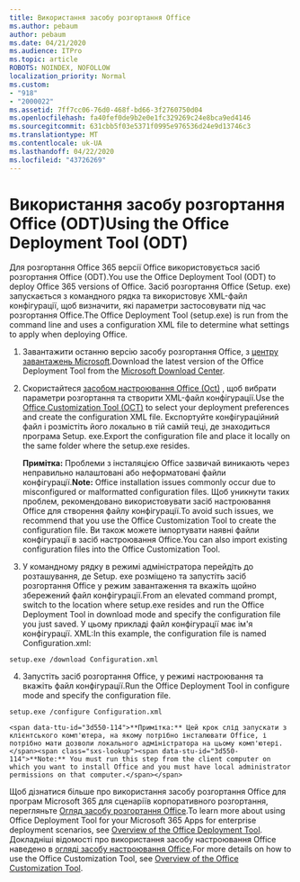 ```yaml
---
title: Використання засобу розгортання Office
ms.author: pebaum
author: pebaum
ms.date: 04/21/2020
ms.audience: ITPro
ms.topic: article
ROBOTS: NOINDEX, NOFOLLOW
localization_priority: Normal
ms.custom:
- "918"
- "2000022"
ms.assetid: 7ff7cc06-76d0-468f-bd66-3f2760750d04
ms.openlocfilehash: fa40fef0de9b2e0e1fc329269c24e8bca9ed4146
ms.sourcegitcommit: 631cbb5f03e5371f0995e976536d24e9d13746c3
ms.translationtype: MT
ms.contentlocale: uk-UA
ms.lasthandoff: 04/22/2020
ms.locfileid: "43726269"
---
```

# <a name="using-the-office-deployment-tool-odt"></a><span data-ttu-id="3d550-102">Використання засобу розгортання Office (ODT)</span><span class="sxs-lookup"><span data-stu-id="3d550-102">Using the Office Deployment Tool (ODT)</span></span>

<span data-ttu-id="3d550-103">Для розгортання Office 365 версії Office використовується засіб розгортання Office (ODT).</span><span class="sxs-lookup"><span data-stu-id="3d550-103">You use the Office Deployment Tool (ODT) to deploy Office 365 versions of Office.</span></span> <span data-ttu-id="3d550-104">Засіб розгортання Office (Setup. exe) запускається з командного рядка та використовує XML-файл конфігурації, щоб визначити, які параметри застосовувати під час розгортання Office.</span><span class="sxs-lookup"><span data-stu-id="3d550-104">The Office Deployment Tool (setup.exe) is run from the command line and uses a configuration XML file to determine what settings to apply when deploying Office.</span></span>
  
1. <span data-ttu-id="3d550-105">Завантажити останню версію засобу розгортання Office, з [центру завантажень Microsoft](https://go.microsoft.com/fwlink/p/?LinkID=626065).</span><span class="sxs-lookup"><span data-stu-id="3d550-105">Download the latest version of the Office Deployment Tool from the [Microsoft Download Center](https://go.microsoft.com/fwlink/p/?LinkID=626065).</span></span>

2. <span data-ttu-id="3d550-106">Скористайтеся [засобом настроювання Office (Oct)](https://config.office.com) , щоб вибрати параметри розгортання та створити XML-файл конфігурації.</span><span class="sxs-lookup"><span data-stu-id="3d550-106">Use the [Office Customization Tool (OCT)](https://config.office.com) to select your deployment preferences and create the configuration XML file.</span></span> <span data-ttu-id="3d550-107">Експортуйте конфігураційний файл і розмістіть його локально в тій самій теці, де знаходиться програма Setup. exe.</span><span class="sxs-lookup"><span data-stu-id="3d550-107">Export the configuration file and place it locally on the same folder where the setup.exe resides.</span></span>

    <span data-ttu-id="3d550-108">**Примітка:** Проблеми з інсталяцією Office зазвичай виникають через неправильно налаштовані або неформатовані файли конфігурації.</span><span class="sxs-lookup"><span data-stu-id="3d550-108">**Note:** Office installation issues commonly occur due to misconfigured or malformatted configuration files.</span></span> <span data-ttu-id="3d550-109">Щоб уникнути таких проблем, рекомендовано використовувати засіб настроювання Office для створення файлу конфігурації.</span><span class="sxs-lookup"><span data-stu-id="3d550-109">To avoid such issues, we recommend that you use the Office Customization Tool to create the configuration file.</span></span> <span data-ttu-id="3d550-110">Ви також можете імпортувати наявні файли конфігурації в засіб настроювання Office.</span><span class="sxs-lookup"><span data-stu-id="3d550-110">You can also import existing configuration files into the Office Customization Tool.</span></span>

3. <span data-ttu-id="3d550-111">У командному рядку в режимі адміністратора перейдіть до розташування, де Setup. exe розміщено та запустіть засіб розгортання Office у режим завантаження та вкажіть щойно збережений файл конфігурації.</span><span class="sxs-lookup"><span data-stu-id="3d550-111">From an elevated command prompt, switch to the location where setup.exe resides and run the Office Deployment Tool in download mode and specify the configuration file you just saved.</span></span> <span data-ttu-id="3d550-112">У цьому прикладі файл конфігурації має ім'я конфігурації. XML:</span><span class="sxs-lookup"><span data-stu-id="3d550-112">In this example, the configuration file is named Configuration.xml:</span></span>
    
  ```
  setup.exe /download Configuration.xml  
  ```

4. <span data-ttu-id="3d550-113">Запустіть засіб розгортання Office, у режимі настроювання та вкажіть файл конфігурації.</span><span class="sxs-lookup"><span data-stu-id="3d550-113">Run the Office Deployment Tool in configure mode and specify the configuration file.</span></span>
    
  ```
  setup.exe /configure Configuration.xml
  ```

    <span data-ttu-id="3d550-114">**Примітка:** Цей крок слід запускати з клієнтського комп'ютера, на якому потрібно інсталювати Office, і потрібно мати дозволи локального адміністратора на цьому комп'ютері.</span><span class="sxs-lookup"><span data-stu-id="3d550-114">**Note:** You must run this step from the client computer on which you want to install Office and you must have local administrator permissions on that computer.</span></span>

<span data-ttu-id="3d550-115">Щоб дізнатися більше про використання засобу розгортання Office для програм Microsoft 365 для сценаріїв корпоративного розгортання, перегляньте [Огляд засобу розгортання Office](https://docs.microsoft.com/deployoffice/overview-of-the-office-2016-deployment-tool).</span><span class="sxs-lookup"><span data-stu-id="3d550-115">To learn more about using Office Deployment Tool for your Microsoft 365 Apps for enterprise deployment scenarios, see [Overview of the Office Deployment Tool](https://docs.microsoft.com/deployoffice/overview-of-the-office-2016-deployment-tool).</span></span> <span data-ttu-id="3d550-116">Докладніші відомості про використання засобу настроювання Office наведено в [огляді засобу настроювання Office](https://docs.microsoft.com/DeployOffice/overview-of-the-office-customization-tool-for-click-to-run).</span><span class="sxs-lookup"><span data-stu-id="3d550-116">For more details on how to use the Office Customization Tool, see [Overview of the Office Customization Tool](https://docs.microsoft.com/DeployOffice/overview-of-the-office-customization-tool-for-click-to-run).</span></span>
